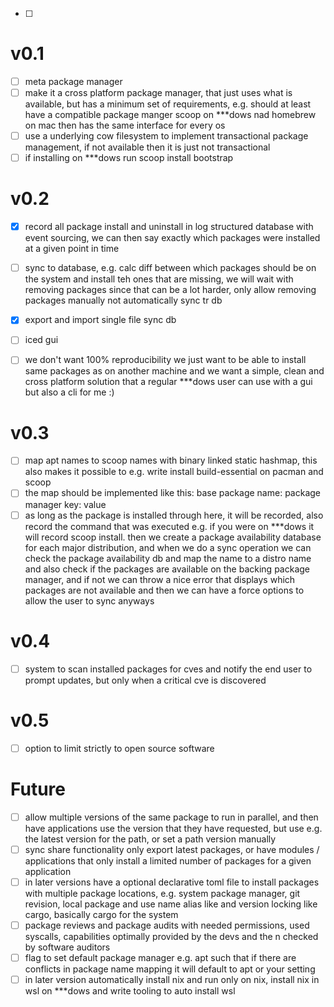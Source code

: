 - [ ] 

# v0.1
- [ ] meta package manager
- [ ] make it a cross platform package manager, that just uses what is available, but has a minimum set of requirements, e.g. should at least have a compatible package manger scoop on ***dows nad homebrew on mac then has the same interface for every os
- [ ] use a underlying cow filesystem to implement transactional package management, if not available then it is just not transactional
- [ ] if installing on ***dows run scoop install bootstrap

# v0.2
- [x] record all package install and uninstall in log structured database with event sourcing, we can then say exactly which packages were installed at a given point in time
- [ ] sync to database, e.g. calc diff between which packages should be on the system and install teh ones that are missing, we will wait with removing packages since that can be a lot harder, only allow removing packages manually not automatically sync tr db
- [x] export and import single file sync db

- [ ] iced gui
- [ ] we don't want 100% reproducibility we just want to be able to install same packages as on another machine and we want a simple, clean and cross platform solution that a regular ***dows user can use with a gui but also a cli for me :)

# v0.3
- [ ] map apt names to scoop names with binary linked static hashmap, this also makes it possible to e.g. write install build-essential on pacman and scoop
- [ ] the map should be implemented like this: base package name: package manager key: value
- [ ] as long as the package is installed through here, it will be recorded, also record the command that was executed e.g. if you were on ***dows it will record scoop install. then we create a package availability database for each major distribution, and when we do a sync operation we can check the package availability db and map the name to a distro name and also check if the packages are available on the backing package manager, and if not we can throw a nice error that displays which packages are not available and then we can have a force options to allow the user to sync anyways

# v0.4
- [ ] system to scan installed packages for cves and notify the end user to prompt updates, but only when a critical cve is discovered

# v0.5
- [ ] option to limit strictly to open source software

# Future
- [ ] allow multiple versions of the same package to run in parallel, and then have applications use the version that they have requested, but use e.g. the latest version for the path, or set a path version manually
- [ ] sync share functionality only export latest packages, or have modules / applications that only install a limited number of packages for a given application
- [ ] in later versions have a optional declarative toml file to install packages with multiple package locations, e.g. system package manager, git revision, local package and use name alias like and version locking like cargo, basically cargo for the system
- [ ] package reviews and package audits with needed permissions, used syscalls, capabilities optimally provided  by the devs and the n checked by software auditors
- [ ] flag to set default package manager e.g. apt such that if there are conflicts in package name mapping it will default to apt or your setting
- [ ] in later version automatically install nix and run only on nix, install nix in wsl on ***dows and write tooling to auto install wsl
